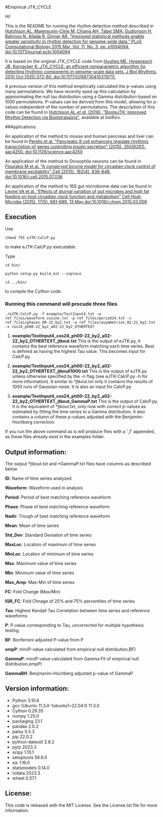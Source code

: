 #Empirical JTK_CYCLE

Hi!

This is the README for running the rhythm detection method described in [Hutchison AL, Maienscein-Cline M, Chiang AH, Tabei SMA, Gudjonson H, Bahroos N, Allada R, Dinner AR. “Improved statistical methods enable greater sensitivity in rhythm detection for genome-wide data.” PLoS Computational Biology 2015 Mar. Vol. 11, No. 3, pp. e1004094. doi:10.1371/journal.pcbi.1004094](http://journals.plos.org/ploscompbiol/article?id=10.1371/journal.pcbi.1004094)

It is based on the original JTK_CYCLE code from [Hughes ME, Hogenesch JB, Kornacker K. JTK_CYCLE: an efficient nonparametric algorithm for detecting rhythmic components in genome-scale data sets. J Biol Rhythms. 2010 Oct;25(5):372-80. doi:10.1177/0748730410379711.](http://jbr.sagepub.com/content/25/5/372)

A previous version of this method empirically calculated the p-values using many permutations. We have recently sped up this calculation by approximating the null tau distribution using a Gamma distribution based on 1000 permutations. P-values can be derived from this model, allowing for p-values independent of the number of permutations. The description of this code can be found in [Hutchison AL _et al._ (2016), "BooteJTK: Improved Rhythm Detection via Bootstrapping"](http://www.biorxiv.org/content/early/2017/03/20/118521), available at bioRxiv.


##Applications:

An application of the method to mouse and human pancreas and liver can be found in [Perelis et al. "Pancreatic β cell enhancers regulate rhythmic transcription of genes controlling insulin secretion" (2015). 350(6261). aac4250. doi:10.1126/science.aac4250](http://science.sciencemag.org/content/350/6261/aac4250)

An application of the method to Drosophila neurons can be found in [Flourakis M et al. "A conserved bicycle model for circadian clock control of membrane excitability" Cell (2015). 162(4). 836-848. doi:10.1016/j.cell.2015.07.036](http://www.sciencedirect.com/science/article/pii/S0092867415009137)

An application of the method to 16S gut microbiome data can be found in [Leone VA et al. “Effects of diurnal variation of gut microbes and high fat feeding on host circadian clock function and metabolism” Cell Host-Microbe (2015). 17(5). 681-689. 13 May doi:10.1016/j.chom.2015.03.006](http://www.sciencedirect.com/science/article/pii/S1931312815001237)



## Execution

Use
<pre><code>chmod 755 eJTK-CalcP.py</code></pre>

to make eJTK-CalcP.py executable.

Type

<pre><code>cd bin/</code></pre>
<pre><code>python setup.py build_ext --inplace</code></pre>
<pre><code>cd ../bin/</code></pre>

to compile the Cython code.

### Running this command will procude three files



<pre><code>./eJTK-CalcP.py -f example/TestInput4.txt -w ref_files/waveform_cosine.txt -p ref_files/period24.txt -s ref_files/phases_00-22_by2.txt -a ref_files/asymmetries_02-22_by2.txt -x cos24_ph00-22_by2_a02-22_by2_OTHERTEXT</code></pre>



1. **example/TestInput4_cos24_ph00-22_by2_a02-22_by2_OTHERTEXT_jtkout.txt**
   This is the output of eJTK.py, it contains the best reference waveform matching each time series. Best is defined as having the highest Tau value. This becomes input for CalcP.py.


2. **example/TestInput4_cos24_ph00-22_by2_a02-22_by2_OTHERTEXT_jtknull1000.txt**
   This is the output of eJTK.py unless otherwise specified by the -n flag (see eJTK-CalcP.py -h for more information). It similar to *jtkout.txt only it contains the results of 1000 runs of Gaussian noise. It is also an input for CalcP.py


3. **example/TestInput4_cos24_ph00-22_by2_a02-22_by2_OTHERTEXT_jtkout_GammaP.txt**
   This is the output of CalcP.py. It is the equivalent of *jtkout.txt, only now with correct p-values as estimated by fitting the time series to a Gamma distribution. It also contains a column of these p-values adjusted with the Benjamini-Hochberg correction.

If you run the above command as is will produce files with a '_1' appended, as these files already exist in the examples folder.


## Output information:

The output *jtkout.txt and *GammaP.txt files have columns as described below

**ID**: Name of time series analyzed

**Waveform**: Waveform used in analysis

**Period**: Period of best matching reference waveform

**Phase**: Phase of best matching reference waveform

**Nadir**: Trough of best matching reference waveform

**Mean**: Mean of time series

**Std_Dev**: Standard Deviation of time series

**MaxLoc**: Location of maximum of time series

**MinLoc**: Location of minimum of time series

**Max**: Maximum value of time series

**Min**: Minimum value of time series

**Max_Amp**: Max-Min of time series

**FC**: Fold Change (Max/Min)

**IQR_FC**: Fold Chnage of 25% and 75% percentiles of time series

**Tau**: Highest Kendall Tau Correlation between time series and reference waveforms

**P**: P-value corresponding to Tau, uncorrected for multiple hypothesis testing

**BF**: Bonferroni adjusted P-value from P

**empP**: min(P-value calculated from empirical null distribution,BF)

**GammaP**: min(P-value calculated from Gamma Fit of empirical null distribution,empP)

**GammaBH**: Benjmanini-Hochberg adjusted p-value of GammaP


## Version information:

* Python 3.10.6
* gcc (Ubuntu 11.3.0-1ubuntu1~22.04.1) 11.3.0
* Cython          0.29.35
* numpy           1.25.0
* packaging       23.1
* pandas          2.0.2
* patsy           0.5.3
* pip             22.0.2
* python-dateutil 2.8.2
* pytz            2023.3
* scipy           1.10.1
* setuptools      59.6.0
* six             1.16.0
* statsmodels     0.14.0
* tzdata          2023.3
* wheel           0.37.1

## License:
This code is released with the MIT License. See the License.txt file for more information.
